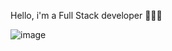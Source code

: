 Hello, i'm a Full Stack developer 👩🏻‍💻

![image](https://github.com/juliefort/juliefort/assets/141854188/a294103a-0d0a-43a7-b86b-5ce616cf392d)
